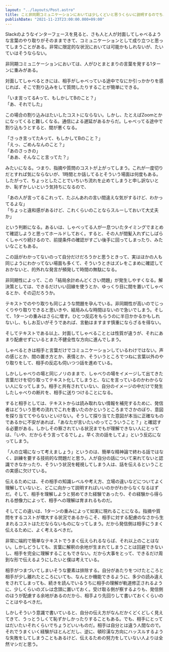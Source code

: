 ```yaml
---
layout: "../layouts/Post.astro"
title: こと非同期コミュニケーションにおいては少しくどいと思うくらいに説明するのでちょうどいい
publishDate: "2021-11-23T23:00:00.000+09:00"
---
```


Slackのようなインターフェースを見ると、さも人と人が対面してしゃべるような言葉のやり取りがそのままできて、コミュニケーションとして成り立つと思ってしまうことがある。非常に限定的な状況においては可能かもしれないが、たいていはそうならない。

非同期コミュニケーションにおいては、人がひとまとまりの言葉を発する1ターンに重みがある。

対面してしゃべるときには、相手がしゃべっている途中でなにか引っかかりを感じれば、そこで割り込みをして質問したりすることが簡単にできる。

「いま言ってるAって、もしかしてBのこと？」<br>
「あ、それでした」

この場合の割り込みはたいしたコストにならない。しかし、たとえばZoomとかになってくると難しくなる。通信による遅延があるからだ。しゃべってる途中で割り込もうとすると、間が悪くなる。

「さっき言ってたAって、もしかしてBのこと？」<br>
「えっ、ごめんなんのこと？」<br>
「あのさっきの」<br>
「ああ、そんなこと言ってた？」

みたいになる。つまり、指摘や質問のコストが上がってしまう。これが一度切りだとすれば気にならないが、1時間とか話してるとそういう場面は何度もある。したがって、ちょっとしたことでいちいち流れを止めてしまうと申し訳ないとか、恥ずかしいという気持ちになるので、

「あの人が言ってるこれって、たぶんあれの言い間違えな気がするけど、わかってるよな」<br>
「ちょっと違和感があるけど、これくらいのことならスルーしておいて大丈夫か」

という判断になる。あるいは、しゃべってる人が一息ついたタイミングでまとめて確認しようと思ってホールドしておく。すると、その人が間髪入れずにしばらくしゃべり続けるので、前提条件の確認がすごい後手に回ってしまったり、みたいなこともある。

この話がわかってないのって自分だけだろうかと思うときって、実はほかの人も同じようにわかってない場面も多くて、そういうときはズレをこまめに確認しておかないと、的外れな発言が頻発して時間の無駄になる。

非同期性によって、この「結局余計めんどくさい問題」が発生しやすくなる。解決策としては、できるだけいい回線を使うとか、ゆっくり目に間を置いてしゃべるとか、その辺だろうか。

テキストでのやり取りも同じような問題を孕んでいる。非同期性が高いのでじっくりやり取りできると思いきや、結局みんな時間はないので急いでしまう。そして、1ターンの重みはさらに増す。ひとつ反応をもらうのに半日かかるかもしれないし、もしお互いがそうであれば、言動はますます慎重にならざるを得ない。

そしてテキストである以上、対面してしゃべることとは性質が違うが、それにあまり配慮せずにいるとまた不健全性な方向に進んでしまう。

しゃべるときは相手と言葉だけでコミュニケーションしているわけではない。声の感じとか、間の置き方とか、表情とか、そういうところでつねに言葉以外のやり取りをして、相手の反応も伺いつつ話を進めている。

しかししゃべりの場と同じノリのままで、しゃべりの場をイメージして出てきた言葉だけを切り取ってテキスト化してしまうと、なにを言っているのかわからない人になってしまう。相手と共有されていない、自分のイメージの中だけで発生したしゃべりの断片を、相手に送りつけることになる。

すると相手としては、テキストからは読み取れない情報を補完するために、発信者はどういう思考の流れでこれを書いたのかというところまでさかのぼり、意図を探り当ててやらないといけない。そうして探り当てた意図が本当に正確なものであるかに不安があれば、「あなたが言いたいのってこういうこと？」と確認する必要がある。しかしその察されている状況までもが理解できない人にとっては、「いや、だからそう言ってるでしょ。早く次の話をしてよ」という反応になってしまう。

「人の立場になって考えましょう」というのは、簡単な精神論で終わる話ではなく、訓練を要する技術的な問題だと思う。人が自分の話について来れてないと認識できなかったり、そういう状況を軽視してしまう人は、話を伝えるということの実感に欠けている。

伝えるためには、その相手の知識レベルや考え方、立場の違いなどについてよく理解していないと、どこに向かって説明すればいいのかがわからなくなるはずだ。そして、相手を理解しようと努めてきた経験であったり、その経験から得られる想像力によって、相手への理解は育まれるものだ。

そしてこの違いは、1ターンの重みによって如実に現れることになる。指摘や質問をするコストが増大する状況であるからこそ、相手に対する配慮のなさから生まれるコストはただならないものになってしまう。だから発信側は相手にうまく伝えるために、よく考えるべきだ。

非常に端的で簡単なテキストでうまく伝えられるならば、それ以上のことはない。しかしどうしても、言葉に解釈の余地が生まれてしまうことは回避できないし、相手を完全に理解することもできない。だから大事をとって、できるだけ周到な形で伝えるようにしたいと僕は考えている。

相手がつまづいてしまいそうな要素は排除する。自分があたりをつけたところと相手が少し離れたところにいても、なんとか機能できるように、多少の読み違えをされてしまっても、続きを読んでいるうちに相手の理解が軌道修正されるように、少しくらいのズレは念頭に置いておく。受け取る側が察するよりも、発信側のほうが配慮する余地があるのだから、相手より先回りして書いておくくらいのことはやるべきだ。

しかしそういう意識で書いていると、自分の伝え方がなんだかくどくどしく見えてきて、うっとうしくて恥ずかしかったりすることもある。でも、相手にとってはだいたいそれくらいでちょうどいいものだ。相手は自分とは違う人間なので。それでうまくいく経験がほとんどだし、逆に、頓珍漢な方向にハッスルするような失敗をしてしまうこともあるけど、伝えるための努力をしていない人よりは全然マシだと思う。
